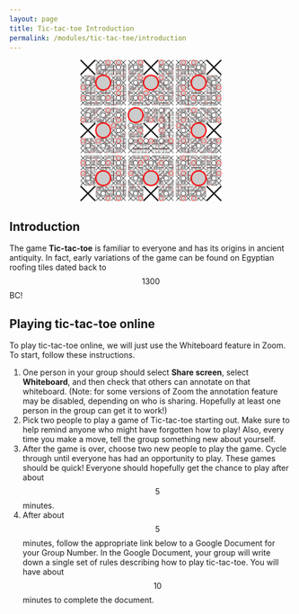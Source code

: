 ```yaml
---
layout: page
title: Tic-tac-toe Introduction
permalink: /modules/tic-tac-toe/introduction
---
```


<p align="center"><img src="fig/tic-tac-toe.png" width="50%"/></p>

## Introduction

The game **Tic-tac-toe** is familiar to everyone and has its origins in ancient antiquity.
In fact, early variations of the game can be found on Egyptian roofing tiles dated back to $$1300$$ BC!

## Playing tic-tac-toe online

To play tic-tac-toe online, we will just use the Whiteboard feature in Zoom.
To start, follow these instructions.
1.  One person in your group should select **Share screen**, select **Whiteboard**, and then check that others can annotate on that whiteboard.
(Note: for some versions of Zoom the annotation feature may be disabled, depending on who is sharing.  Hopefully at least one person in the group can get it to work!)
2. Pick two people to play a game of Tic-tac-toe starting out.  Make sure to help remind anyone who might have forgotten how to play!  Also, every time you make a move, tell the group something new about yourself.
3. After the game is over, choose two new people to play the game.  Cycle through until everyone has had an opportunity to play.  These games should be quick!  Everyone should hopefully get the chance to play after about $$5$$ minutes.
4. After about $$5$$ minutes, follow the appropriate link below to a Google Document for your Group Number.  In the Google Document, your group will write down a single set of rules describing how to play tic-tac-toe.  You will have about $$10$$ minutes to complete the document.


